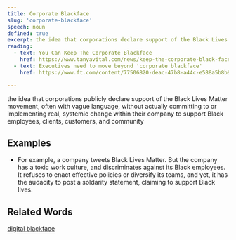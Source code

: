 ```yaml
---
title: Corporate Blackface
slug: 'corporate-blackface'
speech: noun
defined: true
excerpt: the idea that corporations declare support of the Black Lives Matter movement, without actually committing to implementing real change within their company
reading:
  - text: You Can Keep The Corporate Blackface
    href: https://www.tanyavital.com/news/keep-the-corporate-black-face
  - text: Executives need to move beyond 'corporate blackface'
    href: https://www.ft.com/content/77506820-deac-47b8-a44c-e588a5b8b92d

---
```


the idea that corporations publicly declare support of the Black Lives Matter movement, often with vague language, without actually committing to or implementing real, systemic change within their company to support Black employees, clients, customers, and community

## Examples

- For example, a company tweets Black Lives Matter. But the company has a toxic work culture, and discriminates against its Black employees. It refuses to enact effective policies or diversify its teams, and yet, it has the audacity to post a soldarity statement, claiming to support Black lives.

## Related Words

[digital blackface](/definitions/digital-blackface)
